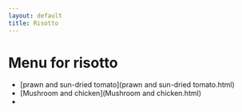 ```yaml
---
layout: default
title: Risotto
---
```


# Menu for risotto

* [prawn and sun-dried tomato](prawn and sun-dried tomato.html)
* [Mushroom and chicken](Mushroom and chicken.html)
* 